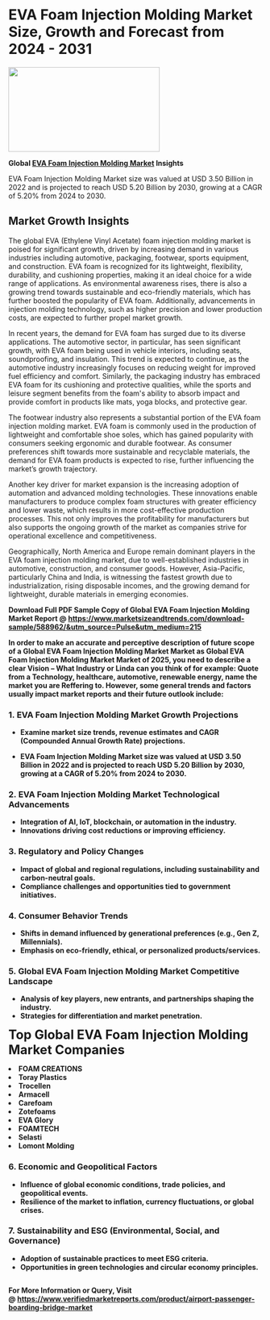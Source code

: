 <H1>EVA Foam Injection Molding Market Size, Growth and Forecast from 2024 - 2031</H1><img class="aligncenter size-medium wp-image-584254" src="https://thirdeyenews.in/wp-content/uploads/2024/09/Global-Market-Research-300x168.jpeg" alt="" width="300" height="168" /><p><strong>Global&nbsp;<a href="https://www.marketsizeandtrends.com/download-sample/588962/&amp;utm_source=Pulse&amp;utm_medium=215">EVA Foam Injection Molding Market</a> Insights</strong></p><p>EVA Foam Injection Molding Market size was valued at USD 3.50 Billion in 2022 and is projected to reach USD 5.20 Billion by 2030, growing at a CAGR of 5.20% from 2024 to 2030.</p><p><h2>Market Growth Insights</h2> <p>The global EVA (Ethylene Vinyl Acetate) foam injection molding market is poised for significant growth, driven by increasing demand in various industries including automotive, packaging, footwear, sports equipment, and construction. EVA foam is recognized for its lightweight, flexibility, durability, and cushioning properties, making it an ideal choice for a wide range of applications. As environmental awareness rises, there is also a growing trend towards sustainable and eco-friendly materials, which has further boosted the popularity of EVA foam. Additionally, advancements in injection molding technology, such as higher precision and lower production costs, are expected to further propel market growth.</p> <p><strong></strong></p> <p>In recent years, the demand for EVA foam has surged due to its diverse applications. The automotive sector, in particular, has seen significant growth, with EVA foam being used in vehicle interiors, including seats, soundproofing, and insulation. This trend is expected to continue, as the automotive industry increasingly focuses on reducing weight for improved fuel efficiency and comfort. Similarly, the packaging industry has embraced EVA foam for its cushioning and protective qualities, while the sports and leisure segment benefits from the foam's ability to absorb impact and provide comfort in products like mats, yoga blocks, and protective gear.</p> <p>The footwear industry also represents a substantial portion of the EVA foam injection molding market. EVA foam is commonly used in the production of lightweight and comfortable shoe soles, which has gained popularity with consumers seeking ergonomic and durable footwear. As consumer preferences shift towards more sustainable and recyclable materials, the demand for EVA foam products is expected to rise, further influencing the market’s growth trajectory.</p> <p>Another key driver for market expansion is the increasing adoption of automation and advanced molding technologies. These innovations enable manufacturers to produce complex foam structures with greater efficiency and lower waste, which results in more cost-effective production processes. This not only improves the profitability for manufacturers but also supports the ongoing growth of the market as companies strive for operational excellence and competitiveness.</p> <p>Geographically, North America and Europe remain dominant players in the EVA foam injection molding market, due to well-established industries in automotive, construction, and consumer goods. However, Asia-Pacific, particularly China and India, is witnessing the fastest growth due to industrialization, rising disposable incomes, and the growing demand for lightweight, durable materials in emerging economies.</p> <p><strong></p><p><span class=""><strong>Download Full PDF Sample Copy of Global EVA Foam Injection Molding Market Report</strong> @ <a href="https://www.marketsizeandtrends.com/download-sample/588962/&amp;utm_source=Pulse&amp;utm_medium=215" target="_blank">https://www.marketsizeandtrends.com/download-sample/588962/&amp;utm_source=Pulse&amp;utm_medium=215</a></span></p><p>In order to make an accurate and perceptive description of future scope of a Global&nbsp;EVA Foam Injection Molding Market Market as Global&nbsp;EVA Foam Injection Molding Market Market of 2025, you need to describe a clear Vision &ndash; What Industry or Linda can you think of for example: Quote from a Technology, healthcare, automotive, renewable energy, name the market you are Reffering to. However, some general trends and factors usually impact market reports and their future outlook include:</p><h3>1.&nbsp;<strong>EVA Foam Injection Molding Market Growth Projections</strong></h3><ul><li>Examine market size trends, revenue estimates and CAGR (Compounded Annual Growth Rate) projections.</li><li><p>EVA Foam Injection Molding Market size was valued at USD 3.50 Billion in 2022 and is projected to reach USD 5.20 Billion by 2030, growing at a CAGR of 5.20% from 2024 to 2030.</p></li></ul><h3>2.&nbsp;<strong>EVA Foam Injection Molding Market Technological Advancements</strong></h3><ul><li>Integration of AI, IoT, blockchain, or automation in the industry.</li><li>Innovations driving cost reductions or improving efficiency.</li></ul><h3>3.&nbsp;<strong>Regulatory and Policy Changes</strong></h3><ul><li>Impact of global and regional regulations, including sustainability and carbon-neutral goals.</li><li>Compliance challenges and opportunities tied to government initiatives.</li></ul><h3>4.&nbsp;<strong>Consumer Behavior Trends</strong></h3><ul><li>Shifts in demand influenced by generational preferences (e.g., Gen Z, Millennials).</li><li>Emphasis on eco-friendly, ethical, or personalized products/services.</li></ul><h3>5.&nbsp;<strong>Global EVA Foam Injection Molding Market Competitive Landscape</strong></h3><ul><li>Analysis of key players, new entrants, and partnerships shaping the industry.</li><li>Strategies for differentiation and market penetration.</li></ul><p data-pm-slice="1 1 []"><span style="color: inherit; font-family: inherit; font-size: 25px;">Top Global EVA Foam Injection Molding Market Companies</span></p><div class="" data-test-id=""><p><li>FOAM CREATIONS</li><li> Toray Plastics</li><li> Trocellen</li><li> Armacell</li><li> Carefoam</li><li> Zotefoams</li><li> EVA Glory</li><li> FOAMTECH</li><li> Selasti</li><li> Lomont Molding</li></p></div><h3>6.&nbsp;<strong>Economic and Geopolitical Factors</strong></h3><ul><li>Influence of global economic conditions, trade policies, and geopolitical events.</li><li>Resilience of the market to inflation, currency fluctuations, or global crises.</li></ul><h3>7.&nbsp;<strong>Sustainability and ESG (Environmental, Social, and Governance)</strong></h3><ul><li>Adoption of sustainable practices to meet ESG criteria.</li><li>Opportunities in green technologies and circular economy principles.</li></ul><h2><strong style="font-size: 14px;">For More Information or Query, Visit @&nbsp;</strong><a style="background-color: #ffffff; font-size: 14px;" href="https://www.marketsizeandtrends.com/report/eva-foam-injection-molding-market/" target="_blank">https://www.verifiedmarketreports.com/product/airport-passenger-boarding-bridge-market</a></h2>
